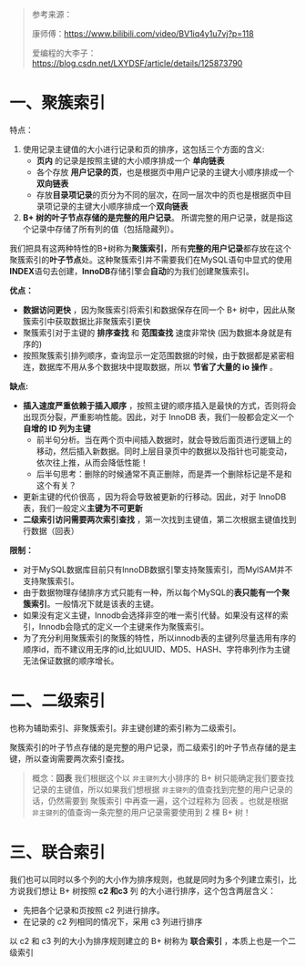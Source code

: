> 参考来源：
>
> 康师傅：https://www.bilibili.com/video/BV1iq4y1u7vj?p=118
>
> 爱编程的大李子：https://blog.csdn.net/LXYDSF/article/details/125873790

# 一、聚簇索引

特点：

1. 使用记录主键值的大小进行记录和页的排序，这包括三个方面的含义:
   - **页内** 的记录是按照主键的大小顺序排成一个 **单向链表** 
   - 各个存放 **用户记录的页**，也是根据页中用户记录的主键大小顺序排成一个 **双向链表**
   - 存放**目录项记录**的页分为不同的层次，在同一层次中的页也是根据页中目录项记录的主键大小顺序排成一个**双向链表**
2. **B+ 树的叶子节点存储的是完整的用户记录**。
   所谓完整的用户记录，就是指这个记录中存储了所有列的值（包括隐藏列）。

我们把具有这两种特性的B+树称为**聚簇索引**，所有**完整的用户记录**都存放在这个聚簇索引的**叶子节点**处。这种聚簇索引并不需要我们在MySQL语句中显式的使用**INDEX**语句去创建，**InnoDB**存储引擎会**自动**的为我们创建聚簇索引。

**优点：**

- **数据访问更快** ，因为聚簇索引将索引和数据保存在同一个 B+ 树中，因此从聚簇索引中获取数据比非聚簇索引更快
- 聚簇索引对于主键的 **排序查找** 和 **范围查找** 速度非常快 (因为数据本身就是有序的)
- 按照聚簇索引排列顺序，查询显示一定范围数据的时候，由于数据都是紧密相连，数据库不用从多个数据块中提取数据，所以 **节省了大量的 io 操作** 。
  

**缺点:**

- **插入速度严重依赖于插入顺序** ，按照主键的顺序插入是最快的方式，否则将会出现页分裂，严重影响性能。因此，对于 InnoDB 表，我们一般都会定义一个**自增的 ID 列为主键**
  - 前半句分析。当在两个页中间插入数据时，就会导致后面页进行逻辑上的移动，然后插入新数据。同时上层目录页中的数据以及指针也可能变动，依次往上推，从而会降低性能！
  - 后半句思考：删除的时候通常不真正删除，而是弄一个删除标记是不是和这个有关？
- 更新主键的代价很高 ，因为将会导致被更新的行移动。因此，对于 InnoDB 表，我们一般定义**主键为不可更新**
- **二级索引访问需要两次索引查找** ，第一次找到主键值，第二次根据主键值找到行数据（回表）

**限制：**

- 对于MySQL数据库目前只有InnoDB数据引擎支持聚簇索引，而MylSAM并不支持聚簇索引。
- 由于数据物理存储排序方式只能有一种，所以每个MySQL的**表只能有一个聚簇索引**。一般情况下就是该表的主键。
- 如果没有定义主键，Innodb会选择非空的唯一索引代替。如果没有这样的索引，Innodb会隐式的定义一个主键来作为聚簇索引。
- 为了充分利用聚簇索引的聚簇的特性，所以innodb表的主键列尽量选用有序的顺序id，而不建议用无序的id,比如UUID、MD5、HASH、字符串列作为主键无法保证数据的顺序增长。

# 二、二级索引

也称为辅助索引、非聚簇索引。非主键创建的索引称为二级索引。

聚簇索引的叶子节点存储的是完整的用户记录，而二级索引的叶子节点存储的是主键，所以查询需要两次索引查找。

> 概念：**回表** 我们根据这个以 `非主键列`大小排序的 B+ 树只能确定我们要查找记录的主键值，所以如果我们想根据 `非主键列`的值查找到完整的用户记录的话，仍然需要到 聚簇索引 中再查一遍，这个过程称为 回表 。也就是根据 `非主键列`的值查询一条完整的用户记录需要使用到 2 棵 B+ 树！

# 三、联合索引

我们也可以同时以多个列的大小作为排序规则，也就是同时为多个列建立索引，比方说我们想让 B+ 树按照 **c2 和c3** 列 的大小进行排序，这个包含两层含义：

- 先把各个记录和页按照 c2 列进行排序。
- 在记录的 c2 列相同的情况下，采用 c3 列进行排序

以 c2 和 c3 列的大小为排序规则建立的 B+ 树称为 **联合索引** ，本质上也是一个二级索引